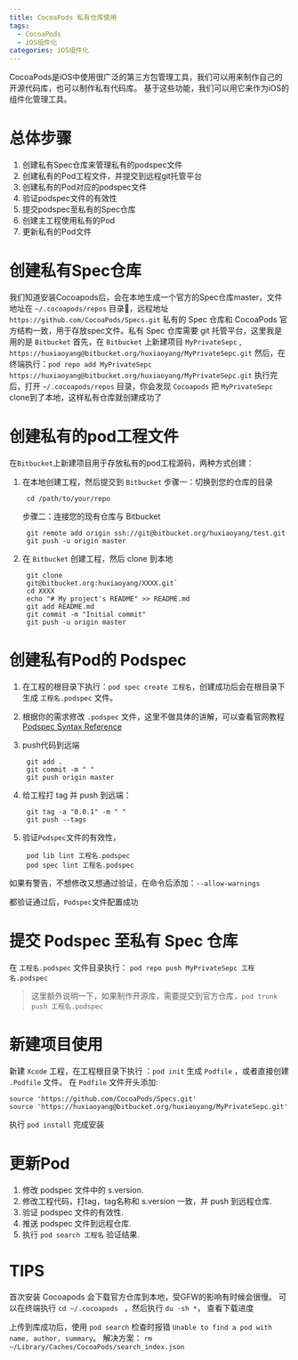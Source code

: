 ```yaml
---
title: CocoaPods 私有仓库使用
tags:
  - CocoaPods
  - iOS组件化
categories: iOS组件化
---
```


CocoaPods是iOS中使用很广泛的第三方包管理工具，我们可以用来制作自己的开源代码库，也可以制作私有代码库。
基于这些功能，我们可以用它来作为iOS的组件化管理工具。

# 总体步骤

1. 创建私有Spec仓库来管理私有的podspec文件
1. 创建私有的Pod工程文件，并提交到远程git托管平台
1. 创建私有的Pod对应的podspec文件
1. 验证podspec文件的有效性
1. 提交podspec至私有的Spec仓库
1. 创建主工程使用私有的Pod
1. 更新私有的Pod文件

# 创建私有Spec仓库

我们知道安装Cocoapods后，会在本地生成一个官方的Spec仓库master，文件地址在 `~/.cocoapods/repos` 目录，远程地址 `https://github.com/CocoaPods/Specs.git`
私有的 Spec 仓库和 CocoaPods 官方结构一致，用于存放spec文件。私有 Spec 仓库需要 git 托管平台，这里我是用的是 `Bitbucket`
首先，在 `Bitbucket` 上新建项目 `MyPrivateSepc` , `https://huxiaoyang@bitbucket.org/huxiaoyang/MyPrivateSepc.git`
然后，在终端执行：`pod repo add MyPrivateSepc https://huxiaoyang@bitbucket.org/huxiaoyang/MyPrivateSepc.git`
执行完后，打开 `~/.cocoapods/repos` 目录，你会发现 `Cocoapods` 把 `MyPrivateSepc` clone到了本地，这样私有仓库就创建成功了

# 创建私有的pod工程文件

在`Bitbucket`上新建项目用于存放私有的pod工程源码，两种方式创建：

1. 在本地创建工程，然后提交到 `Bitbucket`
    步骤一：切换到您的仓库的目录

        cd /path/to/your/repo
    步骤二：连接您的现有仓库与 Bitbucket

        git remote add origin ssh://git@bitbucket.org/huxiaoyang/test.git
        git push -u origin master

1. 在 `Bitbucket` 创建工程，然后 clone 到本地

        git clone
        git@bitbucket.org:huxiaoyang/XXXX.git`
        cd XXXX
        echo "# My project's README" >> README.md
        git add README.md
        git commit -m "Initial commit"
        git push -u origin master

# 创建私有Pod的 Podspec

1. 在工程的根目录下执行：`pod spec create 工程名`，创建成功后会在根目录下生成 `工程名.podspec` 文件。
1. 根据你的需求修改 `.podspec` 文件，这里不做具体的讲解，可以查看官网教程 [Podspec Syntax Reference](https://guides.cocoapods.org/syntax/podspec.html)
1. push代码到远端

        git add .
        git commit -m " "
        git push origin master
1. 给工程打 tag 并 push 到远端：

        git tag -a "0.0.1" -m " "
        git push --tags
1. 验证`Podspec`文件的有效性，

        pod lib lint 工程名.podspec
        pod spec lint 工程名.podspec

如果有警告，不想修改又想通过验证，在命令后添加：`--allow-warnings`

都验证通过后，`Podspec`文件配置成功

# 提交 Podspec 至私有 Spec 仓库

在 `工程名.podspec` 文件目录执行： `pod repo push MyPrivateSepc 工程名.podspec`

> 这里额外说明一下，如果制作开源库，需要提交到官方仓库，`pod trunk push 工程名.podspec` 

# 新建项目使用

新建 `Xcode` 工程，在工程根目录下执行 ：`pod init` 生成 `Podfile` ，或者直接创建 `.Podfile` 文件。
在 `Podfile` 文件开头添加:

    source 'https://github.com/CocoaPods/Specs.git'
    source 'https://huxiaoyang@bitbucket.org/huxiaoyang/MyPrivateSepc.git'

执行 `pod install` 完成安装

# 更新Pod

1. 修改 podspec 文件中的 s.version.
1. 修改工程代码，打tag，tag名称和 s.version 一致，并 push 到远程仓库.
1. 验证 podspec 文件的有效性.
1. 推送 podspec 文件到远程仓库.
1. 执行 `pod search 工程名` 验证结果.

# TIPS

首次安装 Cocoapods 会下载官方仓库到本地，受GFW的影响有时候会很慢。
可以在终端执行 `cd ~/.cocoapods ` ，然后执行 `du -sh *`， 查看下载进度

上传到库成功后，使用 `pod search` 检查时报错 `Unable to find a pod with name, author, summary`。
解决方案： `rm ~/Library/Caches/CocoaPods/search_index.json`